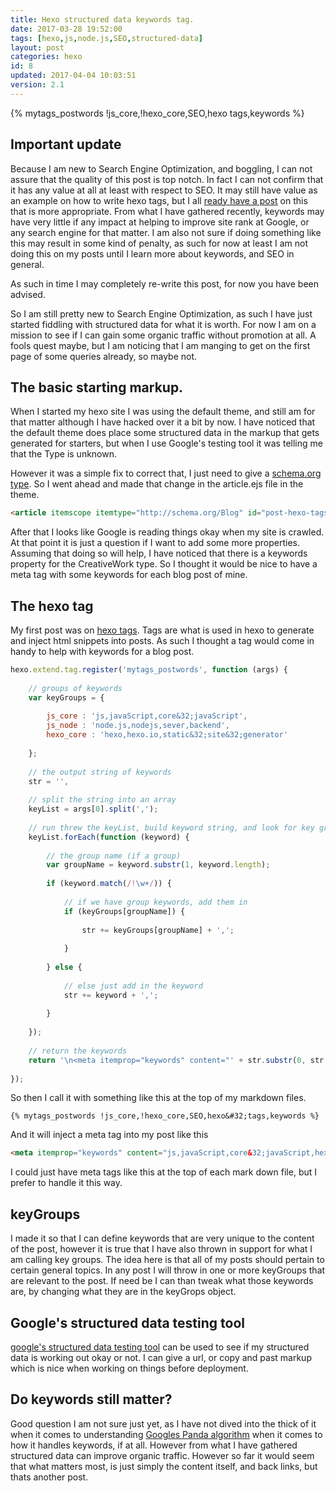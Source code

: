 ```yaml
---
title: Hexo structured data keywords tag.
date: 2017-03-28 19:52:00
tags: [hexo,js,node.js,SEO,structured-data]
layout: post
categories: hexo
id: 8
updated: 2017-04-04 10:03:51
version: 2.1
---
```


{% mytags_postwords !js_core,!hexo_core,SEO,hexo&#32;tags,keywords %}


## Important update

Because I am new to Search Engine Optimization, and boggling, I can not assure that the quality of this post is top notch. In fact I can not confirm that it has any value at all at least with respect to SEO. It may still have value as an example on how to write hexo tags, but I all [ready have a post](https://dustinpfister.github.io/2017/02/04/hexo-tags/) on this that is more appropriate. From what I have gathered recently, keywords may have very little if any impact at helping to improve site rank at Google, or any search engine for that matter. I am also not sure if doing something like this may result in some kind of penalty, as such for now at least I am not doing this on my posts until I learn more about keywords, and SEO in general.

As such in time I may completely re-write this post, for now you have been advised.

<!-- more -->

So I am still pretty new to Search Engine Optimization, as such I have just started fiddling with structured data for what it is worth. For now I am on a mission to see if I can gain some organic traffic without promotion at all. A fools quest maybe, but I am noticing that I am manging to get on the first page of some queries already, so maybe not.

## The basic starting markup.

When I started my hexo site I was using the default theme, and still am for that matter although I have hacked over it a bit by now. I have noticed that the default theme does place some structured data in the markup that gets generated for starters, but when I use Google's testing tool it was telling me that the Type is unknown.

However it was a simple fix to correct that, I just need to give a [schema.org type](http://schema.org/docs/full.html). So I went ahead and made that change in the article.ejs file in the theme.

```html
<article itemscope itemtype="http://schema.org/Blog" id="post-hexo-tags-structureddata-keywords" class="article article-type-post" itemprop="blogPost">
```

After that I looks like Google is reading things okay when my site is crawled. At that point it is just a question if I want to add some more properties. Assuming that doing so will help, I have noticed that there is a keywords property for the CreativeWork type. So I thought it would be nice to have a meta tag with some keywords for each blog post of mine.

## The hexo tag

My first post was on [hexo tags](https://dustinpfister.github.io/2017/02/04/hexo-tags/). Tags are what is used in hexo to generate and inject html snippets into posts. As such I thought a tag would come in handy to help with keywords for a blog post.

```js
hexo.extend.tag.register('mytags_postwords', function (args) {
 
    // groups of keywords
    var keyGroups = {
 
        js_core : 'js,javaScript,core&32;javaScript',
        js_node : 'node.js,nodejs,sever,backend',
        hexo_core : 'hexo,hexo.io,static&32;site&32;generator'
 
    };
 
    // the output string of keywords
    str = '',
 
    // split the string into an array
    keyList = args[0].split(',');
 
    // run threw the keyList, build keyword string, and look for key groups
    keyList.forEach(function (keyword) {
 
        // the group name (if a group)
        var groupName = keyword.substr(1, keyword.length);
 
        if (keyword.match(/!\w+/)) {
 
            // if we have group keywords, add them in
            if (keyGroups[groupName]) {
 
                str += keyGroups[groupName] + ',';
 
            }
 
        } else {
 
            // else just add in the keyword
            str += keyword + ',';
 
        }
 
    });
 
    // return the keywords
    return '\n<meta itemprop="keywords" content="' + str.substr(0, str.length - 1) + '">\n';
 
});
```

So then I call it with something like this at the top of my markdown files.

```
{% mytags_postwords !js_core,!hexo_core,SEO,hexo&#32;tags,keywords %}
```

And it will inject a meta tag into my post like this

```html
<meta itemprop="keywords" content="js,javaScript,core&32;javaScript,hexo,hexo.io,static&32;site&32;generator,SEO,hexo&#32;tags,keywords">
```

I could just have meta tags like this at the top of each mark down file, but I prefer to handle it this way.

## keyGroups

I made it so that I can define keywords that are very unique to the content of the post, however it is true that I have also thrown in support for what I am calling key groups. The idea here is that all of my posts should pertain to certain general topics. In any post I will throw in one or more keyGroups that are relevant to the post. If need be I can than tweak what those keywords are, by changing what they are in the keyGrops object.

## Google's structured data testing tool

[google's structured data testing tool](https://search.google.com/structured-data/testing-tool/u/0/) can be used to see if my structured data is working out okay or not. I can give a url, or copy and past markup which is nice when working on things before deployment.

## Do keywords still matter?

Good question I am not sure just yet, as I have not dived into the thick of it when it comes to understanding [Googles Panda algorithm](https://en.wikipedia.org/wiki/Google_Panda) when it comes to how it handles keywords, if at all. However from what I have gathered structured data can improve organic traffic. However so far it would seem that what matters most, is just simply the content itself, and back links, but thats another post.

